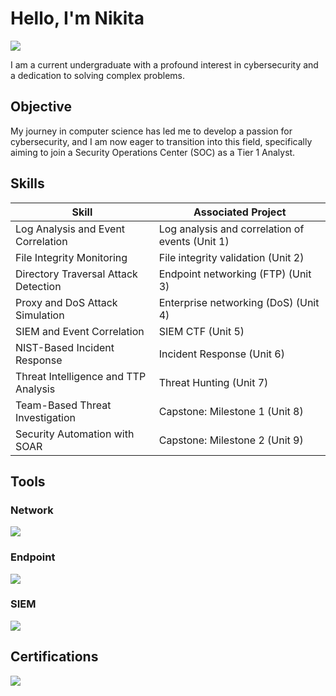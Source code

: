 # Hello, I'm Nikita
<a href="https://www.linkedin.com/in/nikita-volobuiev/"><img src="https://img.shields.io/badge/-LinkedIn-0072b1?&style=for-the-badge&logo=linkedin&logoColor=white" /></a>

I am a current undergraduate with a profound interest in cybersecurity and a dedication to solving complex problems.

## Objective

My journey in computer science has led me to develop a passion for cybersecurity, and I am now eager to transition into this field, specifically aiming to join a Security Operations Center (SOC) as a Tier 1 Analyst.

## Skills

| Skill                                         | Associated Project         |
|-----------------------------------------------|----------------------------|
| Log Analysis and Event Correlation          | Log analysis and correlation of events (Unit 1)</a>|
| File Integrity Monitoring | File integrity validation (Unit 2)</a>|
| Directory Traversal Attack Detection         | Endpoint networking (FTP) (Unit 3)|
| Proxy and DoS Attack Simulation      | Enterprise networking (DoS) (Unit 4)|
| SIEM and Event Correlation                  | SIEM CTF (Unit 5)|
| NIST-Based Incident Response | Incident Response (Unit 6)|
| Threat Intelligence and TTP Analysis | Threat Hunting (Unit 7) |
| Team-Based Threat Investigation | Capstone: Milestone 1 (Unit 8) |
| Security Automation with SOAR | Capstone: Milestone 2 (Unit 9) |

## Tools

### Network
<div>
    <img src="https://img.shields.io/badge/-Wireshark-1679A7?&style=for-the-badge&logo=Wireshark&logoColor=white" />
</div>

### Endpoint
<div>
    <img src="https://img.shields.io/badge/-Wazuh-7B42BC?&style=for-the-badge&logo=Wazuh&logoColor=white" />
</div>

### SIEM
<div>
    <img src="https://img.shields.io/badge/-Splunk-000000?&style=for-the-badge&logo=Splunk&logoColor=white" />
</div>

## Certifications
<div>
<img src="https://img.shields.io/badge/-CodePath_CYB_102-00C6AE?&style=for-the-badge&logo=CodePath&logoColor=000000" />
</div>
